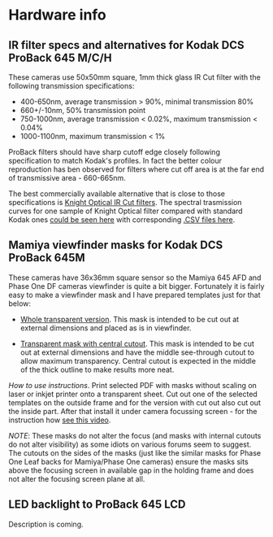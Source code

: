 # Hardware info

## IR filter specs and alternatives for Kodak DCS ProBack 645 M/C/H

These cameras use 50x50mm square, 1mm thick glass IR Cut filter with the following transmission specifications:

* 400-650nm, average transmission > 90%, minimal transmission 80%
* 660+/-10nm, 50% transmission point
* 750-1000nm, average transmission < 0.02%, maximum transmission < 0.04%
* 1000-1100nm, maximum transmission < 1%

ProBack filters should have sharp cutoff edge closely following specification to match Kodak's profiles. In fact the better colour reproduction has ben observed for filters where cut off area is at the far end of transmissive area - 660-665nm. 

The best commercially available alternative that is close to those specifications is [Knight Optical IR Cut filters](https://www.knightoptical.com/stock/precision-ir-cut-filter-400-650nm-t-94-50mm-x-50mm-x-1-1mm-thick.html). The spectral trasmission curves for one sample of Knight Optical filter compared with standard Kodak ones [could be seen here](https://drive.google.com/file/d/1-58zvv20XH8T5d2wr0gaVNZsHv_yeqn3/view?usp=sharing) with corresponding [.CSV files here](https://drive.google.com/file/d/0Bw2ZohnbXtyASVRReHUzd0gzWGc/view?usp=sharing).

## Mamiya viewfinder masks for Kodak DCS ProBack 645M

These cameras have 36x36mm square sensor so the Mamiya 645 AFD and Phase One DF cameras viewfinder is quite a bit bigger. Fortunately it is fairly easy to make a viewfinder mask and I have prepared  templates just for that below:

* [Whole transparent version](https://docs.google.com/file/d/0Bw2ZohnbXtyAbDV1NFYyd3ZuUmQ4aHVLOWpER0xvSWNydHE4/view?usp=sharing). This mask is intended to be cut out at external dimensions and placed as is in viewfinder.

* [Transparent mask with central cutout](https://docs.google.com/file/d/0Bw2ZohnbXtyAQXdHWFprdkk1WUlQeDNtNkttUmRhekRCLV9F/view?usp=sharing). This mask is intended to be cut out at external dimensions and have the middle see-through cutout to allow maximum transparency. Central cutout is expected in the middle of the thick outline to  make results more neat.

_How to use instructions_. Print selected PDF with masks without scaling on laser or inkjet printer onto a transparent sheet. Cut out one of the selected templates on the outside frame and for the version with cut out also cut out the inside part. After that install it under camera focussing screen - for the instruction how [see this video](https://www.youtube.com/watch?v=R4JBCJcvV64).

_NOTE_: These masks do not alter the focus (and masks with internal cutouts do not alter visibility) as some idiots on various forums seem to suggest. The cutouts on the sides of the masks (just like the similar masks for Phase One Leaf backs for Mamiya/Phase One cameras) ensure the masks sits above the focusing screen in available gap in the holding frame and does not alter the focusing screen plane at all.

## LED backlight to ProBack 645 LCD

Description is coming.
